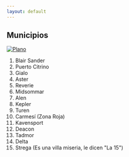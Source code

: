 ```yaml
---
layout: default
---
```


<h2>Municipios</h2>

[![Plano](https://www.dropbox.com/scl/fi/vwtcvif2zzn2vyr7y0b2c/bs.jpg?rlkey=tvdeu0hl6xf36vpsri9jfn9cu&raw=1 'Ciudad BS')](https://www.dropbox.com/scl/fi/bbrpkgww6m8qfmcbku12d/bs.gif?rlkey=v6em3ubt0lsjbv3owip973qoq&raw=1)

1. Blair Sander 
1. Puerto Citrino
1. Gialo
1. Aster
1. Reverie
1. Midsommar
1. Alen
1. Kepler
1. Turen
1. Carmesí (Zona Roja)
1. Kavensport
1. Deacon
1. Tadmor	
1. Delta
1. Strega (Es una villa miseria,
le dicen "La 15")
